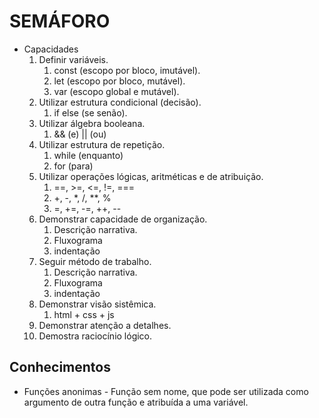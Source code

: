 # SEMÁFORO

- Capacidades
   1. Definir variáveis.
      1. const (escopo por bloco, imutável).
      2. let (escopo por bloco, mutável).
      3. var (escopo global e mutável).
   2. Utilizar estrutura condicional (decisão).
      1. if else (se senão).
   3. Utilizar álgebra booleana.
      1. && (e) || (ou)
   4. Utilizar estrutura de repetição.
      1. while (enquanto)
      2. for (para)
   5. Utilizar operações lógicas, aritméticas e de atribuição.
      1. ==, >=, <=, !=, ===
      2. +, -, *, /, **, %
      3. =, +=, -=, ++, --
   6. Demonstrar capacidade de organização.
      1. Descrição narrativa.
      2. Fluxograma 
      3. indentação
   7. Seguir método de trabalho.
      1. Descrição narrativa.
      2. Fluxograma 
      3. indentação
   8. Demonstrar visão sistêmica.
      1. html + css + js
   9.  Demonstrar atenção a detalhes.
   10. Demostra raciocínio lógico.

## Conhecimentos
   - Funções anonimas - Função sem nome, que pode ser utilizada como argumento de outra função e atribuída a uma variável.